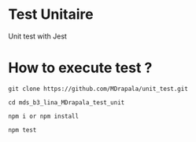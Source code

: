 # Test Unitaire
Unit test with Jest

# How to execute test ?

```git clone https://github.com/MDrapala/unit_test.git```

```cd mds_b3_lina_MDrapala_test_unit```

```npm i or npm install```

```npm test```
